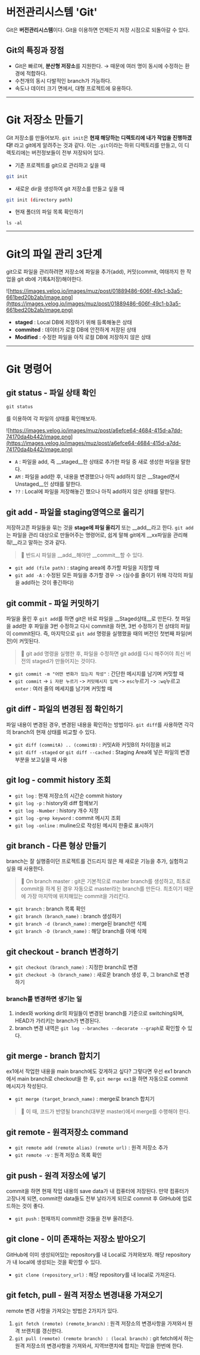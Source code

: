 # 버전관리시스템 'Git'

Git은 **버전관리시스템**이다. Git을 이용하면 언제든지 저장 시점으로 되돌아갈 수 있다.

## Git의 특징과 장점

- Git은 빠르며, **분산형 저장소**를 지원한다.
→ 때문에 여러 명이 동시에 수정하는 환경에 적합하다.
- 수천개의 동시 다발적인 branch가 가능하다.
- 속도나 데이터 크기 면에서, 대형 프로젝트에 유용하다.

---

# Git 저장소 만들기

Git 저장소를 만들어보자. `git init`은 **현재 해당하는 디렉토리에 내가 작업을 진행하겠다!** 라고 git에게 알려주는 것과 같다. 이는 `.git`이라는 하위 디렉토리를 만들고, 이 디렉토리에는 버전정보들이 전부 저장되어 있다.

- 기존 프로젝트를 git으로 관리하고 싶을 때

```bash
git init
```

- 새로운 dir을 생성하여 git 저장소를 만들고 싶을 때

```bash
git init (directory path)
```

- 현재 폴더의 파일 목록 확인하기

```
ls -al
```

---

# Git의 파일 관리 3단계

git으로 파일을 관리하려면 저장소에 파일을 추가(add), 커밋(commit, 여태까지 한 작업을 git db에 기록&저장)해야한다.

![https://images.velog.io/images/muz/post/01889486-606f-49c1-b3a5-661bed20b2ab/image.png](https://images.velog.io/images/muz/post/01889486-606f-49c1-b3a5-661bed20b2ab/image.png)

- **staged** : Local DB에 저장하기 위해 등록해놓은 상태
- **commited** : 데이터가 로컬 DB에 안전하게 저장된 상태
- **Modified** : 수정한 파일을 아직 로컬 DB에 저장하지 않은 상태

---

# Git 명령어

## git status - 파일 상태 확인

```
git status
```

를 이용하여 각 파일의 상태를 확인해보자.

![https://images.velog.io/images/muz/post/a6efce64-4684-415d-a7dd-74170da4b442/image.png](https://images.velog.io/images/muz/post/a6efce64-4684-415d-a7dd-74170da4b442/image.png)

- `A` : 파일을 add, 즉 __staged__한 상태로 추가한 파일 중 새로 생성한 파일을 말한다.
- `AM` : 파일을 add한 후, 내용을 변경했으나 아직 add하지 않은 __Staged면서 Unstaged__인 상태를 말한다.
- `??` : Local에 파일을 저장해놓긴 했으나 아직 add하지 않은 상태를 말한다.

## git add - 파일을 staging영역으로 올리기

저장하고픈 파일들을 묶는 것을 **stage에 파일 올리기** 또는 __add__라고 한다. `git add`는 파일을 관리 대상으로 만들어주는 명령어로, 쉽게 말해 git에게 __xx파일을 관리해줘!__라고 말하는 것과 같다.

> 🚨 반드시 파일을 __add__해야만 __commit__할 수 있다.
> 
- `git add (file path)` : staging area에 추가할 파일을 지정할 때
- `git add -A` : 수정된 모든 파일을 추가할 경우
-> (실수를 줄이기 위해 각각의 파일을 add하는 것이 좋긴하다)

## git commit - 파일 커밋하기

파일을 올린 후 `git add`를 하면 git은 바로 파일을 __Staged상태__로 만든다.
첫 파일을 add한 후 파일을 3번 수정하고 다시 commit을 하면, 3번 수정하기 전 상태의 파일이 commit된다. 즉, 마지막으로 `git add` 명령을 실행했을 때의 버전인 첫번째 파일(버전)이 커밋된다.

> 🚨 git add 명령을 실행한 후, 파일을 수정하면 git add를 다시 해주어야 최신 버전의 staged가 만들어지는 것이다.
> 
- `git commit -m "어떤 변화가 있는지 작성"`
: 간단한 메시지를 남기며 커밋할 때
- `git commit` -> `i 자판 누르기` -> `커밋메시지 입력`
-> `esc`누르기 -> `:wq`누르고 `enter`
: 여러 줄의 메세지를 남기며 커밋할 때

## git diff - 파일의 변경된 점 확인하기

파일 내용이 변경된 경우, 변경된 내용을 확인하는 방법이다.
`git diff`를 사용하면 각각의 branch의 현재 상태를 비교할 수 있다.

- `git diff (commitA) .. (commitB)`
: 커밋A와 커밋B의 차이점을 비교
- `git diff -staged` or `git diff --cached`
: Staging Area에 넣은 파일의 변경 부분을 보고싶을 때 사용

## git log - commit history 조회

- `git log` : 현재 저장소의 시간순 commit history
- `git log -p` : history와 diff 함께보기
- `git log -Number` : history 개수 지정
- `git log -grep keyword` : commit 메시지 조회
- `git log -online` : muline으로 작성된 메시지 한줄로 표시하기

## git branch - 다른 형상 만들기

branch는 잘 실행중이던 프로젝트를 건드리지 않은 채 새로운 기능을 추가, 실험하고 싶을 때 사용한다.

> 🚨 On branch master : git은 기본적으로 master branch를 생성하고, 최초로 commit을 하게 된 경우 자동으로 master라는 branch를 만든다. 최초이기 때문에 가장 마지막에 위치해있는 commit을 가리킨다.
> 
- `git branch` : branch 목록 확인
- `git branch (branch_name)` : branch 생성하기
- `git branch -d (branch_name)` : merge된 branch만 삭제
- `git branch -D (branch_name)` : 해당 branch를 아예 삭제

## git checkout - branch 변경하기

- `git checkout (branch_name)` : 지정한 branch로 변경
- `git checkout -b (branch_name)` : 새로운 branch 생성 후, 그 branch로 변경하기

### branch를 변경하면 생기는 일

1. index와 working dir의 파일들이 변경된 branch를 기준으로 switching되며, HEAD가 가리키는 branch가 변경된다.
2. branch 변경 내역은 `git log --branches --decorate --graph`로 확인할 수 있다.

## git merge - branch 합치기

ex1에서 작업한 내용을 main branch에도 갖게하고 싶다? 그렇다면 우선 ex1 branch에서 main branch로 checkout을 한 후, `git merge ex1`을 하면 자동으로 commit 메시지가 작성된다.

- `git merge (target_branch_name)` : merge로 branch 합치기

> 🚨 이 때, 코드가 반영될 branch(대부분 master)에서 merge를 수행해야 한다.
> 

## git remote - 원격저장소 command

- `git remote add (remote alias) (remote url)` : 원격 저장소 추가
- `git remote -v` : 원격 저장소 목록 확인

## git push - 원격 저장소에 넣기

commit을 하면 현재 작업 내용의 save data가 내 컴퓨터에 저장된다. 만약 컴퓨터가 고장나게 되면, commit한 data들도 전부 날라가게 되므로 commit 후 GitHub에 업로드하는 것이 좋다.

- `git push` : 현재까지 commit한 것들을 전부 올려준다.

## git clone - 이미 존재하는 저장소 받아오기

GitHub에 이미 생성되어있는 repository를 내 Local로 가져와보자. 해당 repository가 내 local에 생성되는 것을 확인할 수 있다.

- `git clone (repository_url)` : 해당 repository를 내 local로 가져온다.

## git fetch, pull - 원격 저장소 변경내용 가져오기

remote 변경 사항을 가져오는 방법은 2가지가 있다.

1. `git fetch (remote) (remote_branch)`
: 원격 저장소의 변경사항을 가져와서 원격 브랜치를 갱신한다.
2. `git pull (remote) (remote branch) : (local branch)`
: git fetch에서 하는 원격 저장소의 변경사항을 가져와서, 지역브랜치에 합치는 작업을 한번에 한다.
